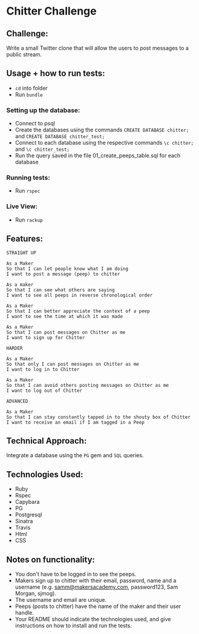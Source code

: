 Chitter Challenge
=================

Challenge:
-------
Write a small Twitter clone that will allow the users to post messages to a public stream.

## Usage + how to run tests:

   - `cd` into folder
   - Run `bundle`

### Setting up the database:

  - Connect to psql
  - Create the databases using the commands `CREATE DATABASE chitter;` and `CREATE DATABASE chitter_test;`
  - Connect to each database using the respective commands `\c chitter;` and `\c chitter_test;`
  - Run the query saved in the file 01_create_peeps_table.sql for each database

### Running tests:

  - Run `rspec`

### Live View:

  - Run `rackup`


Features:
-------

```
STRAIGHT UP

As a Maker
So that I can let people know what I am doing  
I want to post a message (peep) to chitter

As a maker
So that I can see what others are saying  
I want to see all peeps in reverse chronological order

As a Maker
So that I can better appreciate the context of a peep
I want to see the time at which it was made

As a Maker
So that I can post messages on Chitter as me
I want to sign up for Chitter

HARDER

As a Maker
So that only I can post messages on Chitter as me
I want to log in to Chitter

As a Maker
So that I can avoid others posting messages on Chitter as me
I want to log out of Chitter

ADVANCED

As a Maker
So that I can stay constantly tapped in to the shouty box of Chitter
I want to receive an email if I am tagged in a Peep
```

Technical Approach:
-----

Integrate a database using the `PG` gem and `SQL` queries. 

## Technologies Used:

* Ruby
* Rspec
* Capybara
* PG
* Postgresql
* Sinatra
* Travis
* Html
* CSS


Notes on functionality:
------

* You don't have to be logged in to see the peeps.
* Makers sign up to chitter with their email, password, name and a username (e.g. samm@makersacademy.com, password123, Sam Morgan, sjmog).
* The username and email are unique.
* Peeps (posts to chitter) have the name of the maker and their user handle.
* Your README should indicate the technologies used, and give instructions on how to install and run the tests.

